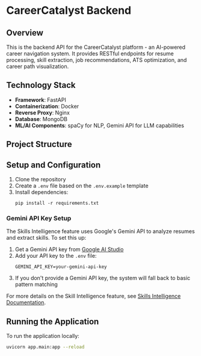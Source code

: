 # CareerCatalyst Backend

## Overview

This is the backend API for the CareerCatalyst platform - an AI-powered career navigation system. It provides RESTful endpoints for resume processing, skill extraction, job recommendations, ATS optimization, and career path visualization.

## Technology Stack

- **Framework**: FastAPI
- **Containerization**: Docker
- **Reverse Proxy**: Nginx
- **Database**: MongoDB
- **ML/AI Components**: spaCy for NLP, Gemini API for LLM capabilities

## Project Structure

## Setup and Configuration

1. Clone the repository
2. Create a `.env` file based on the `.env.example` template
3. Install dependencies:
   ```
   pip install -r requirements.txt
   ```

### Gemini API Key Setup

The Skills Intelligence feature uses Google's Gemini API to analyze resumes and extract skills. To set this up:

1. Get a Gemini API key from [Google AI Studio](https://makersuite.google.com/)
2. Add your API key to the `.env` file:
   ```
   GEMINI_API_KEY=your-gemini-api-key
   ```
3. If you don't provide a Gemini API key, the system will fall back to basic pattern matching

For more details on the Skill Intelligence feature, see [Skills Intelligence Documentation](../docs/skill_intelligence.md).

## Running the Application

To run the application locally:

```bash
uvicorn app.main:app --reload
```
